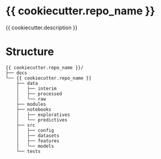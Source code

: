 # {{ cookiecutter.repo_name }}

{{ cookiecutter.description }}

# Structure 
```text
{{ cookiecutter.repo_name }}/
├── docs
└── {{ cookiecutter.repo_name }}
    ├── data
    │   ├── interim
    │   ├── processed
    │   └── raw
    ├── modules
    ├── notebooks
    │   ├── exploratives
    │   └── predictives
    ├── src
    │   ├── config
    │   ├── datasets
    │   ├── features
    │   └── models
    └── tests
```